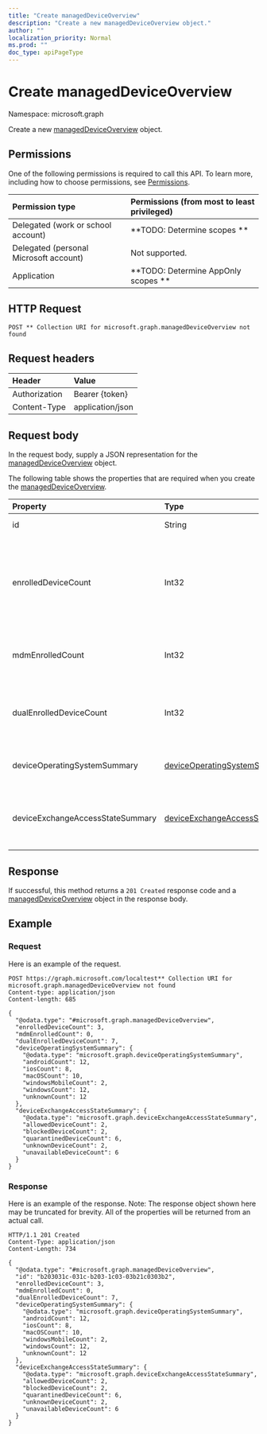 ```yaml
---
title: "Create managedDeviceOverview"
description: "Create a new managedDeviceOverview object."
author: ""
localization_priority: Normal
ms.prod: ""
doc_type: apiPageType
---
```


# Create managedDeviceOverview

Namespace: microsoft.graph

Create a new [managedDeviceOverview](../resources/manageddeviceoverview.md) object.

## Permissions
One of the following permissions is required to call this API. To learn more, including how to choose permissions, see [Permissions](/concepts/permissions-reference.md).

|Permission type|Permissions (from most to least privileged)|
|:---|:---|
|Delegated (work or school account)|**TODO: Determine scopes **|
|Delegated (personal Microsoft account)|Not supported.|
|Application|**TODO: Determine AppOnly scopes **|

## HTTP Request
<!-- {
  "blockType": "ignored"
}
-->
``` http
POST ** Collection URI for microsoft.graph.managedDeviceOverview not found
```

## Request headers
|Header|Value|
|:---|:---|
|Authorization|Bearer {token}|
|Content-Type|application/json|

## Request body
In the request body, supply a JSON representation for the [managedDeviceOverview](../resources/manageddeviceoverview.md) object.

The following table shows the properties that are required when you create the [managedDeviceOverview](../resources/manageddeviceoverview.md).

|Property|Type|Description|
|:---|:---|:---|
|id|String| Inherited from [entity](../resources/entity.md)|
|enrolledDeviceCount|Int32|Total enrolled device count. Does not include PC devices managed via Intune PC Agent|
|mdmEnrolledCount|Int32|The number of devices enrolled in MDM|
|dualEnrolledDeviceCount|Int32|The number of devices enrolled in both MDM and EAS|
|deviceOperatingSystemSummary|[deviceOperatingSystemSummary](../resources/deviceoperatingsystemsummary.md)|Device operating system summary.|
|deviceExchangeAccessStateSummary|[deviceExchangeAccessStateSummary](../resources/deviceexchangeaccessstatesummary.md)|Distribution of Exchange Access State in Intune|



## Response
If successful, this method returns a `201 Created` response code and a [managedDeviceOverview](../resources/manageddeviceoverview.md) object in the response body.

## Example

### Request
Here is an example of the request.
<!-- {
  "blockType": "request",
  "name": "create_manageddeviceoverview_from_"
}
-->
``` http
POST https://graph.microsoft.com/localtest** Collection URI for microsoft.graph.managedDeviceOverview not found
Content-type: application/json
Content-length: 685

{
  "@odata.type": "#microsoft.graph.managedDeviceOverview",
  "enrolledDeviceCount": 3,
  "mdmEnrolledCount": 0,
  "dualEnrolledDeviceCount": 7,
  "deviceOperatingSystemSummary": {
    "@odata.type": "microsoft.graph.deviceOperatingSystemSummary",
    "androidCount": 12,
    "iosCount": 8,
    "macOSCount": 10,
    "windowsMobileCount": 2,
    "windowsCount": 12,
    "unknownCount": 12
  },
  "deviceExchangeAccessStateSummary": {
    "@odata.type": "microsoft.graph.deviceExchangeAccessStateSummary",
    "allowedDeviceCount": 2,
    "blockedDeviceCount": 2,
    "quarantinedDeviceCount": 6,
    "unknownDeviceCount": 2,
    "unavailableDeviceCount": 6
  }
}
```

### Response
Here is an example of the response. Note: The response object shown here may be truncated for brevity. All of the properties will be returned from an actual call.
<!-- {
  "blockType": "response",
  "truncated": true,
  "@odata.type": "microsoft.graph.manageddeviceoverview"
}
-->
``` http
HTTP/1.1 201 Created
Content-Type: application/json
Content-Length: 734

{
  "@odata.type": "#microsoft.graph.managedDeviceOverview",
  "id": "b203031c-031c-b203-1c03-03b21c0303b2",
  "enrolledDeviceCount": 3,
  "mdmEnrolledCount": 0,
  "dualEnrolledDeviceCount": 7,
  "deviceOperatingSystemSummary": {
    "@odata.type": "microsoft.graph.deviceOperatingSystemSummary",
    "androidCount": 12,
    "iosCount": 8,
    "macOSCount": 10,
    "windowsMobileCount": 2,
    "windowsCount": 12,
    "unknownCount": 12
  },
  "deviceExchangeAccessStateSummary": {
    "@odata.type": "microsoft.graph.deviceExchangeAccessStateSummary",
    "allowedDeviceCount": 2,
    "blockedDeviceCount": 2,
    "quarantinedDeviceCount": 6,
    "unknownDeviceCount": 2,
    "unavailableDeviceCount": 6
  }
}
```

